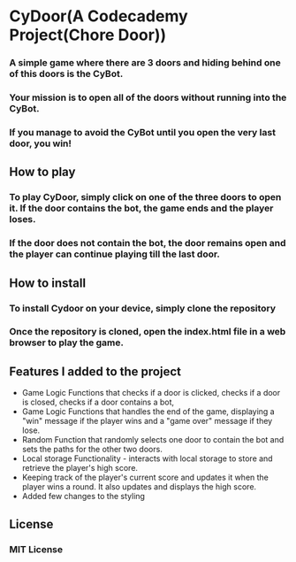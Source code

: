 # CyDoor(A Codecademy Project(Chore Door))

### A simple game where there are 3 doors and hiding behind one of this doors is the CyBot.
### Your mission is to open all of the doors without running into the CyBot.
### If you manage to avoid the CyBot until you open the very last door, you win!

## How to play
### To play CyDoor, simply click on one of the three doors to open it. If the door contains the bot, the game ends and the player loses. 
### If the door does not contain the bot, the door remains open and the player can continue playing till the last door.

## How to install
### To install Cydoor on your device, simply clone the repository
### Once the repository is cloned, open the index.html file in a web browser to play the game.

## Features I added to the project
* Game Logic Functions that checks if a door is clicked, checks if a door is closed, checks if a door contains a bot,
* Game Logic Functions that handles the end of the game, displaying a "win" message if the player wins and a "game over" message if they lose.
* Random Function that randomly selects one door to contain the bot and sets the paths for the other two doors.
* Local storage Functionality - interacts with local storage to store and retrieve the player's high score.
* Keeping track of the player's current score and updates it when the player wins a round. It also updates and displays the high score.
* Added few changes to the styling

## License
### MIT License
